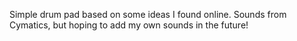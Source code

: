 Simple drum pad based on some ideas I found online. Sounds from Cymatics, but hoping to add my own sounds in the future!
